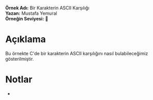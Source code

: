 **Örnek Adı:** Bir Karakterin ASCII Karşılığı <br>
**Yazan:** Mustafa Yemural <br>
**Örneğin Seviyesi:** :large_blue_circle: <br>
# Açıklama #
<p>Bu örnekte C'de bir karakterin ASCII karşılığını nasıl bulabileceğimiz gösterilmiştir.</p>

# Notlar #
- 
